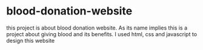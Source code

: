 # blood-donation-website
this project is about blood donation website. As its name implies this is a project about giving blood and its benefits. I used html, css and javascript to design this website 
